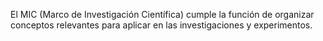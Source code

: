 El MIC (Marco de Investigación Científica) cumple la función de organizar conceptos relevantes para aplicar en las investigaciones y experimentos.
